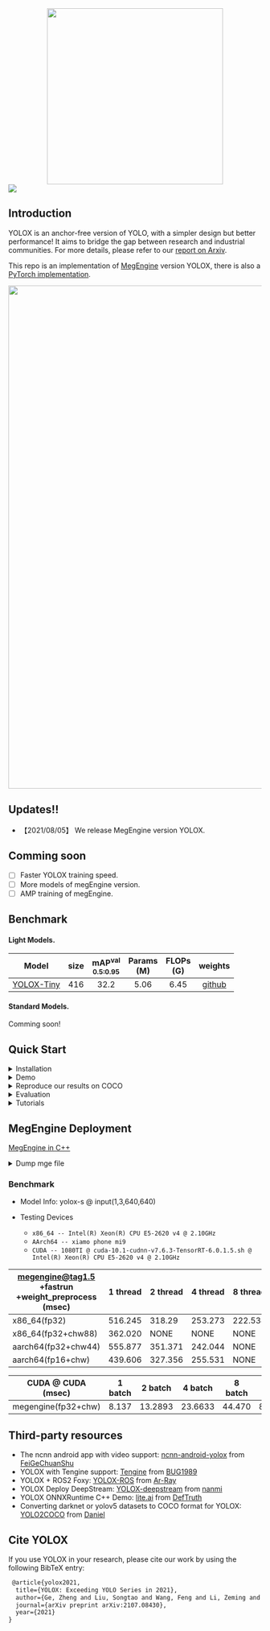 <div align="center"><img src="assets/logo.png" width="350"></div>
<img src="assets/demo.png" >

## Introduction
YOLOX is an anchor-free version of YOLO, with a simpler design but better performance! It aims to bridge the gap between research and industrial communities.
For more details, please refer to our [report on Arxiv](https://arxiv.org/abs/2107.08430).

This repo is an implementation of [MegEngine](https://github.com/MegEngine/MegEngine) version YOLOX, there is also a [PyTorch implementation](https://github.com/Megvii-BaseDetection/YOLOX).

<img src="assets/git_fig.png" width="1000" >

## Updates!!
* 【2021/08/05】 We release MegEngine version YOLOX.

## Comming soon
- [ ] Faster YOLOX training speed.
- [ ] More models of megEngine version.
- [ ] AMP training of megEngine.

## Benchmark

#### Light Models.
| Model                                      | size | mAP<sup>val<br>0.5:0.95 | Params<br>(M) | FLOPs<br>(G) |                           weights                            |
| ------------------------------------------ | :--: | :---------------------: | :-----------: | :----------: | :----------------------------------------------------------: |
| [YOLOX-Tiny](./exps/default/yolox_tiny.py) | 416  |          32.2           |     5.06      |     6.45     | [github](https://github.com/MegEngine/YOLOX/releases/download/0.0.1/yolox_tiny.pkl) |


#### Standard Models.
Comming soon!

## Quick Start

<details>
<summary>Installation</summary>

Step1. Install YOLOX.
```shell
git clone git@github.com:MegEngine/YOLOX.git
cd YOLOX
pip3 install -U pip && pip3 install -r requirements.txt
pip3 install -v -e .  # or  python3 setup.py develop
```
Step2. Install [pycocotools](https://github.com/cocodataset/cocoapi).

```shell
pip3 install cython; pip3 install 'git+https://github.com/cocodataset/cocoapi.git#subdirectory=PythonAPI'
```

</details>

<details>
<summary>Demo</summary>

Step1. Download a pretrained model from the benchmark table.

Step2. Use either -n or -f to specify your detector's config. For example:

```shell
python tools/demo.py image -n yolox-tiny -c /path/to/your/yolox_tiny.pkl --path assets/dog.jpg --conf 0.25 --nms 0.45 --tsize 416 --save_result --device [cpu/gpu]
```
or
```shell
python tools/demo.py image -f exps/default/yolox_tiny.py -c /path/to/your/yolox_tiny.pkl --path assets/dog.jpg --conf 0.25 --nms 0.45 --tsize 416 --save_result --device [cpu/gpu]
```
Demo for video:
```shell
python tools/demo.py video -n yolox-s -c /path/to/your/yolox_s.pkl --path /path/to/your/video --conf 0.25 --nms 0.45 --tsize 416 --save_result --device [cpu/gpu]
```


</details>

<details>
<summary>Reproduce our results on COCO</summary>

Step1. Prepare COCO dataset
```shell
cd <YOLOX_HOME>
ln -s /path/to/your/COCO ./datasets/COCO
```

Step2. Reproduce our results on COCO by specifying -n:

```shell
python tools/train.py -n yolox-tiny -d 8 -b 128
```
* -d: number of gpu devices
* -b: total batch size, the recommended number for -b is num-gpu * 8

When using -f, the above commands are equivalent to:

```shell
python tools/train.py -f exps/default/yolox-tiny.py -d 8 -b 128
```

</details>


<details>
<summary>Evaluation</summary>

We support batch testing for fast evaluation:

```shell
python tools/eval.py -n  yolox-tiny -c yolox_tiny.pkl -b 64 -d 8 --conf 0.001 [--fuse]
```
* --fuse: fuse conv and bn
* -d: number of GPUs used for evaluation. DEFAULT: All GPUs available will be used.
* -b: total batch size across on all GPUs

To reproduce speed test, we use the following command:
```shell
python tools/eval.py -n  yolox-tiny -c yolox_tiny.pkl -b 1 -d 1 --conf 0.001 --fuse
```

</details>


<details>
<summary>Tutorials</summary>

*  [Training on custom data](docs/train_custom_data.md).

</details>



## MegEngine Deployment

[MegEngine in C++](./demo/MegEngine/cpp)

<details>
<summary>Dump mge file</summary>

**NOTE**: result model is dumped with `optimize_for_inference` and `enable_fuse_conv_bias_nonlinearity`.

```shell
python3 tools/export_mge.py -n yolox-tiny -c yolox_tiny.pkl --dump_path yolox_tiny.mge
```
</details>

### Benchmark

* Model Info: yolox-s @ input(1,3,640,640)

* Testing Devices

  * `x86_64 -- Intel(R) Xeon(R) CPU E5-2620 v4 @ 2.10GHz`
  * `AArch64 -- xiamo phone mi9`
  * `CUDA -- 1080TI @ cuda-10.1-cudnn-v7.6.3-TensorRT-6.0.1.5.sh @ Intel(R) Xeon(R) CPU E5-2620 v4 @ 2.10GHz`

| megengine@tag1.5 +fastrun +weight\_preprocess (msec) | 1 thread | 2 thread | 4 thread | 8 thread |
| ---------------------------------------------------- | -------- | -------- | -------- | -------- |
| x86\_64(fp32)                                        | 516.245  | 318.29   | 253.273  | 222.534  |
| x86\_64(fp32+chw88)                                  | 362.020  |   NONE   |   NONE   |   NONE   |
| aarch64(fp32+chw44)                                  | 555.877  | 351.371  | 242.044  |   NONE   |
| aarch64(fp16+chw)                                    | 439.606  | 327.356  | 255.531  |   NONE   |

| CUDA @ CUDA (msec)  | 1 batch    | 2 batch   | 4 batch   | 8 batch   | 16 batch  | 32 batch | 64 batch |
| ------------------- | ---------- | --------- | --------- | --------- | --------- | -------- | -------- |
| megengine(fp32+chw) |   8.137    |  13.2893  |  23.6633  |   44.470  |  86.491   |  168.95  |  334.248 |


## Third-party resources
* The ncnn android app with video support: [ncnn-android-yolox](https://github.com/FeiGeChuanShu/ncnn-android-yolox) from [FeiGeChuanShu](https://github.com/FeiGeChuanShu)
* YOLOX with Tengine support: [Tengine](https://github.com/OAID/Tengine/blob/tengine-lite/examples/tm_yolox.cpp) from [BUG1989](https://github.com/BUG1989)
* YOLOX + ROS2 Foxy: [YOLOX-ROS](https://github.com/Ar-Ray-code/YOLOX-ROS) from [Ar-Ray](https://github.com/Ar-Ray-code)
* YOLOX Deploy DeepStream: [YOLOX-deepstream](https://github.com/nanmi/YOLOX-deepstream) from [nanmi](https://github.com/nanmi)
* YOLOX ONNXRuntime C++ Demo: [lite.ai](https://github.com/DefTruth/lite.ai/blob/main/ort/cv/yolox.cpp) from [DefTruth](https://github.com/DefTruth)
* Converting darknet or yolov5 datasets to COCO format for YOLOX: [YOLO2COCO](https://github.com/RapidAI/YOLO2COCO) from [Daniel](https://github.com/znsoftm)

## Cite YOLOX
If you use YOLOX in your research, please cite our work by using the following BibTeX entry:

```latex
 @article{yolox2021,
  title={YOLOX: Exceeding YOLO Series in 2021},
  author={Ge, Zheng and Liu, Songtao and Wang, Feng and Li, Zeming and Sun, Jian},
  journal={arXiv preprint arXiv:2107.08430},
  year={2021}
}
```
